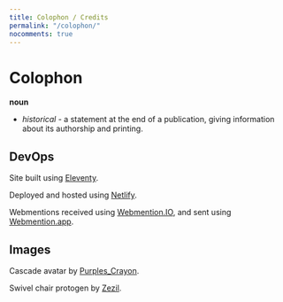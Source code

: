 ```yaml
---
title: Colophon / Credits
permalink: "/colophon/"
nocomments: true
---
```


# Colophon

**noun**

- _historical_ -  a statement at the end of a publication, giving information about its authorship and printing.

## DevOps

Site built using [Eleventy](https://11ty.dev/).

Deployed and hosted using [Netlify](https://netlify.com/).

Webmentions received using [Webmention.IO](https://webmention.io/), and sent using [Webmention.app](https://webmention.app).

## Images

Cascade avatar by [Purples_Crayon](https://www.instagram.com/_.purples_crayon._/).

Swivel chair protogen by [Zezil](https://www.furaffinity.net/view/40946064/).